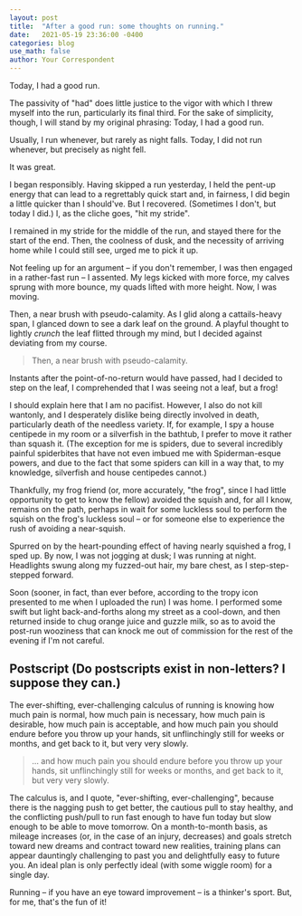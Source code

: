```yaml
---
layout: post
title:  "After a good run: some thoughts on running."
date:   2021-05-19 23:36:00 -0400
categories: blog
use_math: false
author: Your Correspondent
---
```


Today, I had a good run.

The passivity of "had" does little justice to the vigor with which I threw myself into the run, particularly its final third. For the sake of simplicity, though, I will stand by my original phrasing: Today, I had a good run.

Usually, I run whenever, but rarely as night falls. Today, I did not run whenever, but precisely as night fell.

It was great.

I began responsibly. Having skipped a run yesterday, I held the pent-up energy that can lead to a regrettably quick start and, in fairness, I did begin a little quicker than I should've. But I recovered. (Sometimes I don't, but today I did.) I, as the cliche goes, "hit my stride".

I remained in my stride for the middle of the run, and stayed there for the start of the end. Then, the coolness of dusk, and the necessity of arriving home while I could still see, urged me to pick it up.

Not feeling up for an argument &ndash; if you don't remember, I was then engaged in a rather-fast run &ndash; I assented. My legs kicked with more force, my calves sprung with more bounce, my quads lifted with more height. Now, I was moving.

Then, a near brush with pseudo-calamity. As I glid along a cattails-heavy span, I glanced down to see a dark leaf on the ground. A playful thought to lightly *crunch* the leaf flitted through my mind, but I decided against deviating from my course.

>Then, a near brush with pseudo-calamity.

Instants after the point-of-no-return would have passed, had I decided to step on the leaf, I comprehended that I was seeing not a leaf, but a frog!

I should explain here that I am no pacifist. However, I also do not kill wantonly, and I desperately dislike being directly involved in death, particularly death of the needless variety. If, for example, I spy a house centipede in my room or a silverfish in the bathtub, I prefer to move it rather than squash it. (The exception for me is spiders, due to several incredibly painful spiderbites that have not even imbued me with Spiderman-esque powers, and due to the fact that some spiders can kill in a way that, to my knowledge, silverfish and house centipedes cannot.)

Thankfully, my frog friend (or, more accurately, "the frog", since I had little opportunity to get to know the fellow) avoided the squish and, for all I know, remains on the path, perhaps in wait for some luckless soul to perform the squish on the frog's luckless soul &ndash; or for someone else to experience the rush of avoiding a near-squish.

Spurred on by the heart-pounding effect of having nearly squished a frog, I sped up. By now, I was not jogging at dusk; I was running at night. Headlights swung along my fuzzed-out hair, my bare chest, as I step-step-stepped forward.

Soon (sooner, in fact, than ever before, according to the tropy icon presented to me when I uploaded the run) I was home. I performed some swift but light back-and-forths along my street as a cool-down, and then returned inside to chug orange juice and guzzle milk, so as to avoid the post-run wooziness that can knock me out of commission for the rest of the evening if I'm not careful.

## Postscript (Do postscripts exist in non-letters? I suppose they can.)

The ever-shifting, ever-challenging calculus of running is knowing how much pain is normal, how much pain is necessary, how much pain is desirable, how much pain is acceptable, and how much pain you should endure before you throw up your hands, sit unflinchingly still for weeks or months, and get back to it, but very very slowly.

>... and how much pain you should endure before you throw up your hands, sit unflinchingly still for weeks or months, and get back to it, but very very slowly.

The calculus is, and I quote, "ever-shifting, ever-challenging", because there is the nagging push to get better, the cautious pull to stay healthy, and the conflicting push/pull to run fast enough to have fun today but slow enough to be able to move tomorrow. On a month-to-month basis, as mileage increases (or, in the case of an injury, decreases) and goals stretch toward new dreams and contract toward new realities, training plans can appear dauntingly challenging to past you and delightfully easy to future you. An ideal plan is only perfectly ideal (with some wiggle room) for a single day.

Running &ndash; if you have an eye toward improvement &ndash; is a thinker's sport. But, for me, that's the fun of it!

